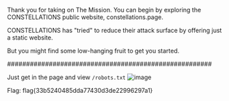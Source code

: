 Thank you for taking on The Mission. You can begin by exploring the CONSTELLATIONS public website, constellations.page.

CONSTELLATIONS has "tried" to reduce their attack surface by offering just a static website. 

But you might find some low-hanging fruit to get you started. 

######################################################

Just get in the page and view `/robots.txt`
![image](https://user-images.githubusercontent.com/59511698/111084617-e8b94800-851b-11eb-8be0-8137be6b7442.png)

Flag: flag{33b5240485dda77430d3de22996297a1}
